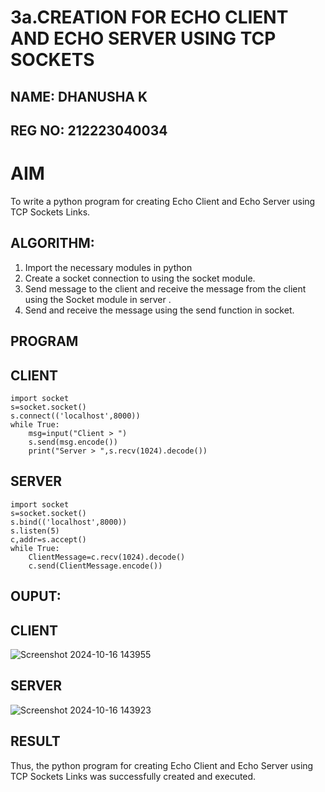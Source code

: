 # 3a.CREATION FOR ECHO CLIENT AND ECHO SERVER USING TCP SOCKETS
## NAME: DHANUSHA K
## REG NO: 212223040034
# AIM
To write a python program for creating Echo Client and Echo Server using TCP
Sockets Links.
## ALGORITHM:
1. Import the necessary modules in python
2. Create a socket connection to using the socket module.
3. Send message to the client and receive the message from the client using the Socket module in
 server .
4. Send and receive the message using the send function in socket.
## PROGRAM
## CLIENT
```
import socket
s=socket.socket()
s.connect(('localhost',8000))
while True:
    msg=input("Client > ")
    s.send(msg.encode())
    print("Server > ",s.recv(1024).decode())
```
## SERVER
```
import socket
s=socket.socket()
s.bind(('localhost',8000))
s.listen(5)
c,addr=s.accept()
while True:
    ClientMessage=c.recv(1024).decode()
    c.send(ClientMessage.encode())
```
## OUPUT:
## CLIENT
![Screenshot 2024-10-16 143955](https://github.com/user-attachments/assets/ae9148b5-fd17-447b-b0cb-ade07c444e40)
## SERVER
![Screenshot 2024-10-16 143923](https://github.com/user-attachments/assets/3ea3cfa5-c8d8-4984-b7c2-8584b90c3e59)
## RESULT
Thus, the python program for creating Echo Client and Echo Server using TCP Sockets Links 
was successfully created and executed.
